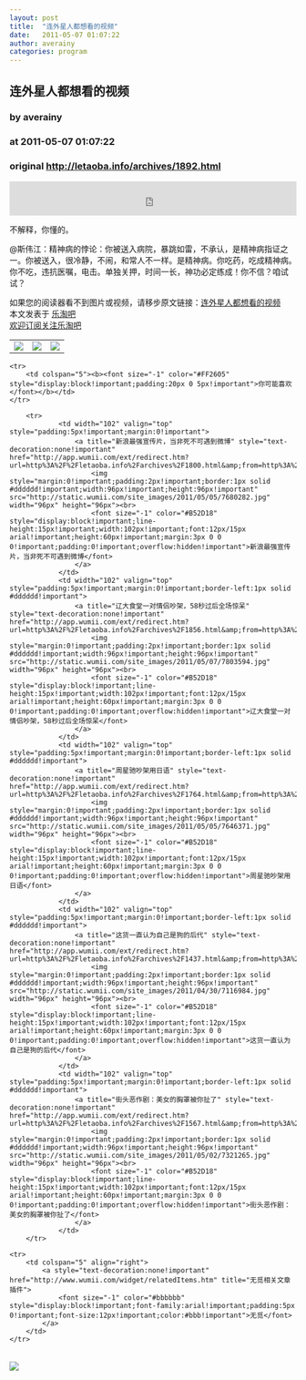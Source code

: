 ```yaml
---
layout: post
title:  "连外星人都想看的视频"
date:   2011-05-07 01:07:22
author: averainy
categories: program
---
```


## 连外星人都想看的视频
### by averainy
### at 2011-05-07 01:07:22
### original <http://letaoba.info/archives/1892.html>

<p><iframe src="http://feedads.g.doubleclick.net/~ah/f/bsv5mvr041v0lddc0s9fhkf8c8/468/60#http%3A%2F%2Fletaoba.info%2Farchives%2F1892.html" width="100%" height="60" frameborder="0" scrolling="no" marginwidth="0" marginheight="0"></iframe></p><p>不解释，你懂的。</p>
<div></div>
<p>@斯伟江：精神病的悖论：你被送入病院，暴跳如雷，不承认，是精神病指证之一。你被送入，很冷静，不闹，和常人不一样。是精神病。你吃药，吃成精神病。你不吃，违抗医嘱，电击。单独关押，时间一长，神功必定练成！你不信？咱试试？</p>
<p>如果您的阅读器看不到图片或视频，请移步原文链接：<a href="http://letaoba.info/archives/1892.html">连外星人都想看的视频</a>
<br>本文发表于 <a href="http://letaoba.info">乐淘吧</a>
<br><a href="http://letaoba.info/subscribe">欢迎订阅关注乐淘吧</a>
<table>
<tr>
<td><a href="http://www.taobao.com/go/chn/tbk_channel/huangguan.php?pid=mm_14340546_0_0&amp;eventid=101858">
<img border="0" src="http://letaoba.info/wp-content/uploads/2011/04/1.png">
</a></td>
<td><a href="http://store.taobao.com/shop/view_shop.htm?user_number_id=188124207&amp;ref=&amp;ali_trackid=2:mm_14340546_0_0:136425500_41_1626768716">
<img border="0" src="http://letaoba.info/wp-content/uploads/2011/04/tangshi.png">
</a></td>
<td><a href="http://store.taobao.com/shop/view_shop.htm?user_number_id=94246074&amp;ref=&amp;ali_trackid=2:mm_14340546_0_0:136426091_44_1626776486">
<img border="0" src="http://letaoba.info/wp-content/uploads/2011/04/fangcao.png">
</a></td>
</tr>
</table></p>
<table cellspacing="0" cellpadding="3" border="0" style="clear:both">
    
    <tr>
        <td colspan="5"><b><font size="-1" color="#FF2605" style="display:block!important;padding:20px 0 5px!important">你可能喜欢</font></b></td>
    </tr>
    
        <tr>
                <td width="102" valign="top" style="padding:5px!important;margin:0!important">
                    <a title="新浪最强宣传片，当非死不可遇到微博" style="text-decoration:none!important" href="http://app.wumii.com/ext/redirect.htm?url=http%3A%2F%2Fletaoba.info%2Farchives%2F1800.html&amp;from=http%3A%2F%2Fletaoba.info%2Farchives%2F1892.html">
                        <img style="margin:0!important;padding:2px!important;border:1px solid #dddddd!important;width:96px!important;height:96px!important" src="http://static.wumii.com/site_images/2011/05/05/7680282.jpg" width="96px" height="96px"><br>
                        <font size="-1" color="#B52D18" style="display:block!important;line-height:15px!important;width:102px!important;font:12px/15px arial!important;height:60px!important;margin:3px 0 0 0!important;padding:0!important;overflow:hidden!important">新浪最强宣传片，当非死不可遇到微博</font>
                    </a>
                </td>
                <td width="102" valign="top" style="padding:5px!important;margin:0!important;border-left:1px solid #dddddd!important">
                    <a title="辽大食堂一对情侣吵架，58秒过后全场惊呆" style="text-decoration:none!important" href="http://app.wumii.com/ext/redirect.htm?url=http%3A%2F%2Fletaoba.info%2Farchives%2F1856.html&amp;from=http%3A%2F%2Fletaoba.info%2Farchives%2F1892.html">
                        <img style="margin:0!important;padding:2px!important;border:1px solid #dddddd!important;width:96px!important;height:96px!important" src="http://static.wumii.com/site_images/2011/05/07/7803594.jpg" width="96px" height="96px"><br>
                        <font size="-1" color="#B52D18" style="display:block!important;line-height:15px!important;width:102px!important;font:12px/15px arial!important;height:60px!important;margin:3px 0 0 0!important;padding:0!important;overflow:hidden!important">辽大食堂一对情侣吵架，58秒过后全场惊呆</font>
                    </a>
                </td>
                <td width="102" valign="top" style="padding:5px!important;margin:0!important;border-left:1px solid #dddddd!important">
                    <a title="周星驰吵架用日语" style="text-decoration:none!important" href="http://app.wumii.com/ext/redirect.htm?url=http%3A%2F%2Fletaoba.info%2Farchives%2F1764.html&amp;from=http%3A%2F%2Fletaoba.info%2Farchives%2F1892.html">
                        <img style="margin:0!important;padding:2px!important;border:1px solid #dddddd!important;width:96px!important;height:96px!important" src="http://static.wumii.com/site_images/2011/05/05/7646371.jpg" width="96px" height="96px"><br>
                        <font size="-1" color="#B52D18" style="display:block!important;line-height:15px!important;width:102px!important;font:12px/15px arial!important;height:60px!important;margin:3px 0 0 0!important;padding:0!important;overflow:hidden!important">周星驰吵架用日语</font>
                    </a>
                </td>
                <td width="102" valign="top" style="padding:5px!important;margin:0!important;border-left:1px solid #dddddd!important">
                    <a title="这货一直认为自己是狗的后代" style="text-decoration:none!important" href="http://app.wumii.com/ext/redirect.htm?url=http%3A%2F%2Fletaoba.info%2Farchives%2F1437.html&amp;from=http%3A%2F%2Fletaoba.info%2Farchives%2F1892.html">
                        <img style="margin:0!important;padding:2px!important;border:1px solid #dddddd!important;width:96px!important;height:96px!important" src="http://static.wumii.com/site_images/2011/04/30/7116984.jpg" width="96px" height="96px"><br>
                        <font size="-1" color="#B52D18" style="display:block!important;line-height:15px!important;width:102px!important;font:12px/15px arial!important;height:60px!important;margin:3px 0 0 0!important;padding:0!important;overflow:hidden!important">这货一直认为自己是狗的后代</font>
                    </a>
                </td>
                <td width="102" valign="top" style="padding:5px!important;margin:0!important;border-left:1px solid #dddddd!important">
                    <a title="街头恶作剧：美女的胸罩被你扯了" style="text-decoration:none!important" href="http://app.wumii.com/ext/redirect.htm?url=http%3A%2F%2Fletaoba.info%2Farchives%2F1567.html&amp;from=http%3A%2F%2Fletaoba.info%2Farchives%2F1892.html">
                        <img style="margin:0!important;padding:2px!important;border:1px solid #dddddd!important;width:96px!important;height:96px!important" src="http://static.wumii.com/site_images/2011/05/02/7321265.jpg" width="96px" height="96px"><br>
                        <font size="-1" color="#B52D18" style="display:block!important;line-height:15px!important;width:102px!important;font:12px/15px arial!important;height:60px!important;margin:3px 0 0 0!important;padding:0!important;overflow:hidden!important">街头恶作剧：美女的胸罩被你扯了</font>
                    </a>
                </td>
        </tr>
    
    <tr>
        <td colspan="5" align="right">
            <a style="text-decoration:none!important" href="http://www.wumii.com/widget/relatedItems.htm" title="无觅相关文章插件">
                <font size="-1" color="#bbbbbb" style="display:block!important;font-family:arial!important;padding:5px 0!important;font-size:12px!important;color:#bbb!important">无觅</font>
            </a>
        </td>
    </tr>
</table><div>
<a href="http://feeds.feedburner.com/~ff/blogspot/CRBRG?a=AW0OHIlbhUo:C_hGXMNgL_A:yIl2AUoC8zA"><img src="http://feeds.feedburner.com/~ff/blogspot/CRBRG?d=yIl2AUoC8zA" border="0"></a>
</div><img src="http://feeds.feedburner.com/~r/blogspot/CRBRG/~4/AW0OHIlbhUo" height="1" width="1">